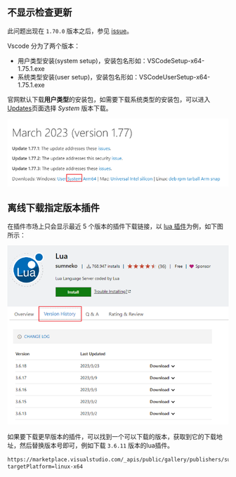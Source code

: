 ## 不显示检查更新
此问题出现在 `1.70.0` 版本之后，参见 [issue](https://github.com/microsoft/vscode/issues/157383)。

Vscode 分为了两个版本：
- 用户类型安装(system setup)，安装包名形如：VSCodeSetup-x64-1.75.1.exe
- 系统类型安装(user setup)，安装包名形如：VSCodeUserSetup-x64-1.75.1.exe

官网默认下载**用户类型**的安装包，如需要下载系统类型的安装包，可以进入[Updates](https://code.visualstudio.com/updates)页面选择 *System* 版本下载。

![Vscode system](../images/editor-03-01.png)

## 离线下载指定版本插件
在插件市场上只会显示最近 5 个版本的插件下载链接，以 [lua 插件](https://marketplace.visualstudio.com/items?itemName=sumneko.lua)为例，如下图所示：

![Vscode version](../images/editor-03-02.png)

如果要下载更早版本的插件，可以找到一个可以下载的版本，获取到它的下载地址，然后替换版本号即可，例如下载 `3.6.11` 版本的lua插件。
```
https://marketplace.visualstudio.com/_apis/public/gallery/publishers/sumneko/vsextensions/lua/3.6.11/vspackage?targetPlatform=linux-x64
```